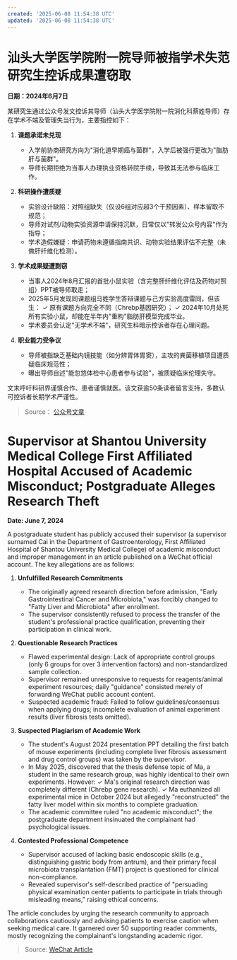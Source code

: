 ```yaml
---
created: '2025-06-08 11:54:38 UTC'
updated: '2025-06-08 11:54:38 UTC'
---
```


# 汕头大学医学院附一院导师被指学术失范 研究生控诉成果遭窃取
**日期：2024年6月7日**

某研究生通过公众号发文控诉其导师（汕头大学医学院附一院消化科蔡姓导师）存在学术不端及管理失当行为，主要指控如下：

1. **课题承诺未兑现**
   - 入学前协商研究方向为"消化道早期癌与菌群"，入学后被强行更改为"脂肪肝与菌群"。
   - 导师长期拒绝为当事人办理执业资格转院手续，导致其无法参与临床工作。

2. **科研操作遭质疑**
   - 实验设计缺陷：对照组缺失（仅设6组对应超3个干预因素）、样本留取不规范；
   - 导师对试剂/动物实验资源申请保持沉默，日常仅以"转发公众号内容"作为指导；
   - 学术造假嫌疑：申请药物未遵循指南共识、动物实验结果评估不完整（未做肝纤维化检测）。

3. **学术成果疑遭剽窃**
   - 当事人2024年8月汇报的首批小鼠实验（含完整肝纤维化评估及药物对照组）PPT被导师取走；
   - 2025年5月发现同课题组马姓学生答辩课题与己方实验高度雷同，但该生：
     ✓ 原有课题方向完全不同（Chrebp基因研究）；
     ✓ 2024年10月处死所有实验小鼠，却能在半年内"重构"脂肪肝模型完成毕业。
   - 学术委员会认定"无学术不端"，研究生科暗示控诉者存在心理问题。

4. **职业能力受争议**
   - 导师被指缺乏基础内镜技能（如分辨胃体胃窦），主攻的粪菌移植项目遭质疑临床规范性；
   - 曝出导师自述"能忽悠体检中心患者参与试验"，被质疑临床伦理失守。

文末呼吁科研界谨慎合作、患者谨慎就医。该文获逾50条读者留言支持，多数认可控诉者长期学术严谨性。

> Source： [公众号文章](https://mp.weixin.qq.com/s/oEXavuOIfJubMxXlCcv_rg)


# Supervisor at Shantou University Medical College First Affiliated Hospital Accused of Academic Misconduct; Postgraduate Alleges Research Theft
**Date: June 7, 2024**

A postgraduate student has publicly accused their supervisor (a supervisor surnamed Cai in the Department of Gastroenterology, First Affiliated Hospital of Shantou University Medical College) of academic misconduct and improper management in an article published on a WeChat official account. The key allegations are as follows:

1.  **Unfulfilled Research Commitments**
    -   The originally agreed research direction before admission, "Early Gastrointestinal Cancer and Microbiota," was forcibly changed to "Fatty Liver and Microbiota" after enrollment.
    -   The supervisor consistently refused to process the transfer of the student's professional practice qualification, preventing their participation in clinical work.

2.  **Questionable Research Practices**
    -   Flawed experimental design: Lack of appropriate control groups (only 6 groups for over 3 intervention factors) and non-standardized sample collection.
    -   Supervisor remained unresponsive to requests for reagents/animal experiment resources; daily "guidance" consisted merely of forwarding WeChat public account content.
    -   Suspected academic fraud: Failed to follow guidelines/consensus when applying drugs; incomplete evaluation of animal experiment results (liver fibrosis tests omitted).

3.  **Suspected Plagiarism of Academic Work**
    -   The student's August 2024 presentation PPT detailing the first batch of mouse experiments (including complete liver fibrosis assessment and drug control groups) was taken by the supervisor.
    -   In May 2025, discovered that the thesis defense topic of Ma, a student in the same research group, was highly identical to their own experiments. However:
        ✓   Ma's original research direction was completely different (Chrebp gene research).
        ✓   Ma euthanized all experimental mice in October 2024 but allegedly "reconstructed" the fatty liver model within six months to complete graduation.
    -   The academic committee ruled "no academic misconduct"; the postgraduate department insinuated the complainant had psychological issues.

4.  **Contested Professional Competence**
    -   Supervisor accused of lacking basic endoscopic skills (e.g., distinguishing gastric body from antrum), and their primary fecal microbiota transplantation (FMT) project is questioned for clinical non-compliance.
    -   Revealed supervisor's self-described practice of "persuading physical examination center patients to participate in trials through misleading means," raising ethical concerns.

The article concludes by urging the research community to approach collaborations cautiously and advising patients to exercise caution when seeking medical care. It garnered over 50 supporting reader comments, mostly recognizing the complainant's longstanding academic rigor.

> Source: [WeChat Article](https://mp.weixin.qq.com/s/oEXavuOIfJubMxXlCcv_rg)

